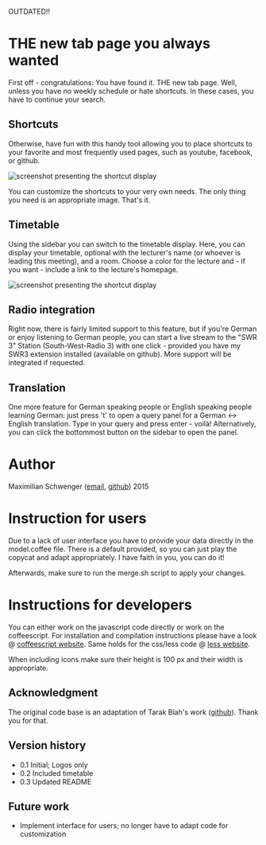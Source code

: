 OUTDATED!!

# THE new tab page you always wanted 
First off - congratulations: You have found it. THE new tab page. Well, unless you have no weekly schedule or hate shortcuts. In these cases, you have to continue your search.

## Shortcuts
Otherwise, have fun with this handy tool allowing you to place shortcuts to your favorite and most frequently used pages, such as youtube, facebook, or github. 

![screenshot presenting the shortcut display](https://github.com/Schwenger/YetAnotherEnhancedNewTabPage/blob/master/images/screenshots/shortcuts.png)

You can customize the shortcuts to your very own needs. The only thing you need is an appropriate image. That's it.

## Timetable
Using the sidebar you can switch to the timetable display. Here, you can display your timetable, optional with the lecturer's name (or whoever is leading this meeting), and a room. Choose a color for the lecture and - if you want - include a link to the lecture's homepage. 

![screenshot presenting the shortcut display](https://github.com/Schwenger/YetAnotherEnhancedNewTabPage/blob/master/images/screenshots/timetable.png)

## Radio integration
Right now, there is fairly limited support to this feature, but if you're German or enjoy listening to German people, you can start a live stream to the "SWR 3" Station (South-West-Radio 3) with one click - provided you have my SWR3 extension installed (available on github). More support will be integrated if requested.

## Translation
One more feature for German speaking people or English speaking people learning German: just press 't' to open a query panel for a German <-> English translation. Type in your query and press enter - voilà! Alternatively, you can click the bottommost button on the sidebar to open the panel.

# Author
Maximilian Schwenger ([email](mailto:maximilian@mschwenger.de), [github](https://github.com/Schwenger)) 2015

# Instruction for users
Due to a lack of user interface you have to provide your data directly in the model.coffee file. There is a default provided, so you can just play the copycat and adapt appropriately. I have faith in you, you can do it!

Afterwards, make sure to run the merge.sh script to apply your changes.

# Instructions for developers
You can either work on the javascript code directly or work on the coffeescript. For installation and compilation instructions please have a look @ [coffeescript website](coffeescript.org). Same holds for the css/less code @ [less website](http://lesscss.org/).

When including icons make sure their height is 100 px and their width is appropriate.
  
## Acknowledgment
The original code base is an adaptation of Tarak Blah's work ([github](https://github.com/tarak)). Thank you for that.
  
## Version history
 * 0.1 Initial; Logos only
 * 0.2 Included timetable
 * 0.3 Updated README
 
## Future work
* Implement interface for users; no longer have to adapt code for customization